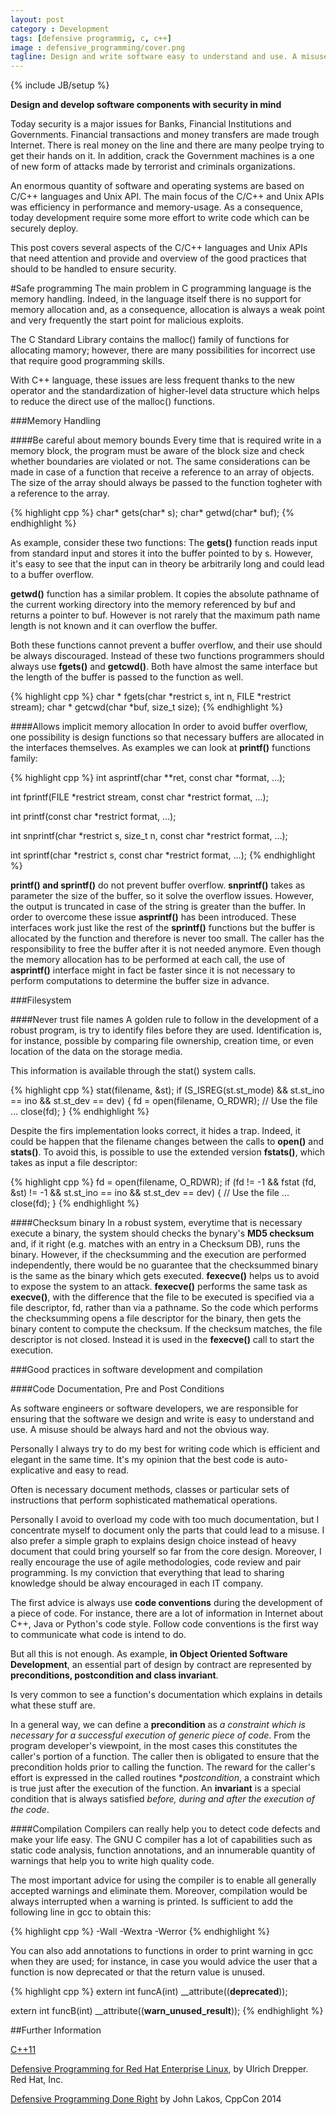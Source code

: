 ```yaml
---
layout: post
category : Development
tags: [defensive programmig, c, c++]
image : defensive_programming/cover.png
tagline: Design and write software easy to understand and use. A misuse should be always hard and not the obvious way.
---
```

{% include JB/setup %}

**Design and develop software components with security in mind**

<!--more-->

Today security is a major issues for Banks, Financial Institutions and Governments. 
Financial transactions and money transfers are made trough Internet. There is real money on the line and there are many peolpe trying to get their hands on it. 
In addition, crack the Government machines is a one of new form of attacks made by terrorist and criminals organizations.
<!--summary-->

An enormous quantity of software and operating systems are based on C/C++ languages and Unix API.
The main focus of the C/C++ and Unix APIs was efficiency in performance and memory-usage. As a consequence, today development require some more effort to write code which can be securely deploy. 

This post covers several aspects of the C/C++ languages and Unix APIs that need attention and provide and overview of the good practices that should to be handled to ensure security.


#Safe programming
The main problem in C programming language is the memory handling. Indeed, in the language itself there is no support for memory allocation and, as a consequence, allocation is always a weak point and very frequently the start point for malicious exploits.

The C Standard Library contains the malloc() family of functions for allocating mamory;  however, there are many possibilities for incorrect use that require good programming skills.

With C++ language, these issues are less frequent thanks to the new operator and the standardization of higher-level data structure which helps to reduce the direct use of the malloc() functions.

###Memory Handling


####Be careful about memory bounds
Every time that is required write in a memory block, the program must be aware of the block size and check whether boundaries are violated or not. 
The same considerations can be made in case of a function that receive a reference to an array of objects. The size of the array should always be passed to the function togheter with a reference to the array. 

{% highlight cpp %}
char* gets(char* s);
char* getwd(char* buf);
{% endhighlight %}

As example, consider these two functions:
The **gets()** function reads input from standard input and stores it into the buffer pointed to by s.
However, it's easy to see that the input can in theory be arbitrarily long and could lead to a buffer overflow.

**getwd()** function has a similar problem. It copies the absolute pathname of the current working directory into the memory referenced by buf and returns a pointer to buf. However is not rarely that the maximum path name length is not known and it can overflow the buffer.

Both these functions cannot prevent a buffer overflow, and their use should be always discouraged. Instead of these two functions programmers should always use **fgets()** and **getcwd()**. Both have almost the same interface but the length of the buffer is passed to the function as well.


{% highlight cpp %}
char * fgets(char *restrict s, int n, FILE *restrict stream);
char * getcwd(char *buf, size_t size);
{% endhighlight %}


####Allows implicit memory allocation
In order to avoid buffer overflow, one possibility is design functions so that necessary buffers are allocated in the interfaces themselves. As examples we can look at **printf()** functions family:

{% highlight cpp %}
int asprintf(char **ret, const char *format, ...);

int fprintf(FILE *restrict stream, const char *restrict format, ...);

int printf(const char *restrict format, ...);

int snprintf(char *restrict s, size_t n, const char *restrict format, ...);

int sprintf(char *restrict s, const char *restrict format, ...);
{% endhighlight %}

**printf() and sprintf()** do not prevent buffer overflow.
**snprintf()** takes as parameter the size of the buffer, so it solve the overflow issues. However, the output is truncated in case of the string is greater than the buffer.
In order to overcome these issue **asprintf()** has been introduced. These interfaces work just like the rest of the **sprintf()** functions but the buffer is allocated by the function and therefore is never too small. The caller has the responsibility to free the buffer after it is not needed anymore. Even though the memory allocation has to be performed at each call, the use of **asprintf()** interface might in fact be faster since it is not necessary to perform computations to determine the buffer size in advance.

###Filesystem


####Never trust file names
A golden rule to follow in the development of a robust program, is try to identify files before they are used. Identification is, for instance, possible by comparing file ownership, creation time, or even location of the data on the storage media.

This information is available through the stat() system calls.

{% highlight cpp %}
stat(filename, &st);
if (S_ISREG(st.st_mode)
  && st.st_ino == ino
  && st.st_dev == dev) {
    fd = open(filename, O_RDWR);
    // Use the file
    ...
    close(fd);
}
{% endhighlight %}

Despite the firs implementation looks correct, it hides a trap. Indeed, it could be happen that the filename changes between the calls to **open()** and **stats()**. To avoid this, is possible to use the extended version **fstats()**, which takes as input a file descriptor:

{% highlight cpp %}
fd = open(filename, O_RDWR);
if (fd != -1 && fstat (fd, &st) != -1
	&& st.st_ino == ino
	&& st.st_dev == dev) {
	// Use the file
	...
	close(fd);
}
{% endhighlight %}

####Checksum binary
In a robust system, everytime that is necessary execute a binary, the system should checks the bynary's **MD5 checksum** and,  if it right (e.g. matches with an entry in a Checksum DB), runs the binary.  However, if the checksumming and the execution are performed independently, there would be no guarantee that the checksummed binary is the same as the binary which gets executed. **fexecve()** helps us to avoid to expose the system to an attack. **fexecve()** performs the same task as **execve()**, with the difference that the file to be executed is specified via a file descriptor, fd, rather than via a pathname. So the code which performs the checksumming opens a file descriptor for the binary, then gets the binary content to compute the checksum. If the checksum matches, the file descriptor is not closed. Instead it is used in the **fexecve()** call to start the execution.


###Good practices in software development and compilation

####Code Documentation, Pre and Post Conditions

As software engineers or software developers, we are responsible for ensuring that the software we design and write is easy to understand and use. A misuse should be always hard and not the obvious way.

Personally I always try to do my best for writing code which is efficient and elegant in the same time. It's my opinion that the best code is auto-explicative and easy to read.

Often is necessary document methods, classes or particular sets of instructions that perform sophisticated mathematical operations.

Personally I avoid to overload my code with too much documentation, but I concentrate myself to document only the parts that could lead to a misuse. I also prefer a simple graph to explains design choice instead of heavy document that could bring yourself so far from the core design. Moreover, I really encourage the use of agile methodologies, code review and pair programming. 
Is my conviction that everything that lead to sharing knowledge should be alway encouraged in each IT company.

The first advice is always use **code conventions** during the development of a piece of code. For instance, there are a lot of information in Internet about C++, Java  or Python's code style. Follow code conventions is the first way to communicate what code is intend to do. 

But all this is not enough. As example, **in Object Oriented Software Development**, an essential part of design by contract are represented by **preconditions, postcondition and class invariant**.

Is very common to see a function's documentation which explains in details what these stuff are.
 
In a general way, we can define a **precondition** as *a constraint which is necessary for a successful execution of generic piece of code*.
From the program developer's viewpoint, in the most cases this constitutes the caller's portion of a function. The caller then is obligated to ensure that the precondition holds prior to calling the function. The reward for the caller's effort is expressed in the called routines **postcondition*, a constraint which is true just after the execution of the function. An **invariant** is a  special condition that is always satisfied *before, during and after the execution of the code*.

####Compilation
Compilers can really help you to detect code defects and make your life easy. The GNU C compiler has a lot of capabilities such as static code analysis, function annotations, and an innumerable quantity of warnings that help you to write high quality code.

The most important advice for using the compiler is to enable all generally accepted warnings and eliminate them. Moreover, compilation would be always interrupted when a warning is printed.
Is sufficient to add the following line in gcc to obtain this:

{% highlight cpp %}
-Wall -Wextra -Werror
{% endhighlight %}

You can also add annotations to functions in order to print warning in gcc when they are used; for instance, in case you would advice the user that a function is now deprecated or that the  return value is unused.

{% highlight cpp %}
extern int funcA(int)
	__attribute((__deprecated__));

extern int funcB(int)
	__attribute((__warn_unused_result__));
{% endhighlight %}


##Further Information

[C++11](http://en.wikipedia.org/wiki/C%2B%2B11)

[Defensive Programming for Red Hat Enterprise Linux](http://www.akkadia.org/drepper/defprogramming.pdf), by Ulrich Drepper. Red Hat, Inc.

[Defensive Programming Done Right](https://www.youtube.com/watch?v=1QhtXRMp3Hg) by  John Lakos, CppCon 2014


